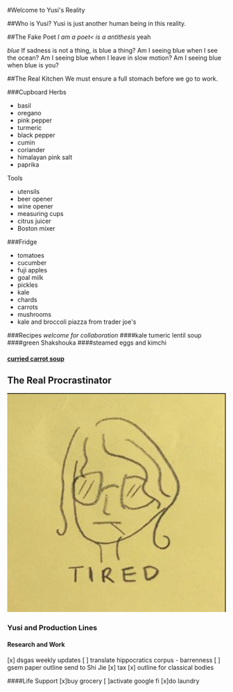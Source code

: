 #Welcome to Yusi's Reality

##Who is Yusi?
Yusi is just another human being in this reality.  


##The Fake Poet
*I am a poet< is a antithesis*
yeah

*blue*
If sadness is not a thing,
is blue a thing?
Am I seeing blue when I see the ocean?
Am I seeing blue when I leave in slow motion?
Am I seeing blue when blue is you?


##The Real Kitchen
We must ensure a full stomach before we go to work.  

###Cupboard
Herbs
* basil
* oregano
* pink pepper
* turmeric
* black pepper
* cumin
* coriander
* himalayan pink salt
* paprika

Tools
* utensils
* beer opener
* wine opener
* measuring cups
* citrus juicer
* Boston mixer

###Fridge
* tomatoes
* cucumber
* fuji apples
* goal milk
* pickles
* kale
* chards
* carrots
* mushrooms
* kale and broccoli piazza from trader joe's

###Recipes *welcome for collaboration*
####kale tumeric lentil soup
####green Shakshouka
####steamed eggs and kimchi
#### [curried carrot soup](https://www.marthastewart.com/336733/curried-carrot-soup)

## The Real Procrastinator

![Yusi](/images/yusi-is-tired.jpg)

### Yusi and Production Lines
#### Research and Work
[x] dsgas weekly updates
[ ] translate hippocratics corpus - barrenness
[ ] gsem paper outline send to Shi Jie
[x] tax
[x] outline for classical bodies

####Life Support
[x]buy grocery
[ ]activate google fi
[x]do laundry
